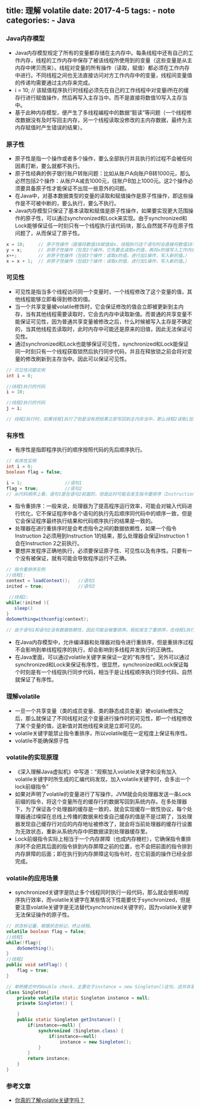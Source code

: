 title: 理解 volatile
date: 2017-4-5
tags:
    - note
categories:
    - Java
---

### Java内存模型

* Java内存模型规定了所有的变量都存储在主内存中。每条线程中还有自己的工作内存，线程的工作内存中保存了被该线程所使用到的变量（这些变量是从主内存中拷贝而来）。线程对变量的所有操作（读取，赋值）都必须在工作内存中进行。不同线程之间也无法直接访问对方工作内存中的变量，线程间变量值的传递均需要通过主内存来完成。
* i  = 10; // 该赋值程序执行时线程必须先在自己的工作线程中对变量i所在的缓存行进行赋值操作，然后再写入主存当中。而不是直接将数值10写入主存当中。
* 基于此种内存模型，便产生了多线程编程中的数据“脏读”等问题（一个线程修改数据没有及时写回主内存，另一个线程读取没修改的主内存数据，最终为主内存赋值时产生错误的结果）。

<!-- more -->

### 原子性

* 原子性是指一个操作或者多个操作，要么全部执行并且执行的过程不会被任何因素打断，要么就都不执行。
* 原子性经典的例子银行账户转账问题：比如从账户A向账户B转1000元，那么必然包括2个操作：从账户A减去1000元，往账户B加上1000元。这2个操作必须要具备原子性才能保证不出现一些意外的问题。
* 在Java中，对基本数据类型的变量的读取和赋值操作是原子性操作，即这些操作是不可被中断的，要么执行，要么不执行。
* Java内存模型只保证了基本读取和赋值是原子性操作，如果要实现更大范围操作的原子性，可以通过synchronized和Lock来实现。由于synchronized和Lock能够保证任一时刻只有一个线程执行该代码块，那么自然就不存在原子性问题了，从而保证了原子性。

```java
x = 10;		// 原子性操作（直接将数值10赋值给x，线程执行这个语句时会直接将数值10写入到工作内存中。）
y = x;		// 非原子性操作（包含2个操作，它先要去读取x的值，再将x的值写入工作内存。）
x++;		// 非原子性操作（包括3个操作：读取x的值，进行加1操作，写入新的值。）
x = x + 1;	// 非原子性操作（包括3个操作：读取x的值，进行加1操作，写入新的值。）
```

### 可见性

* 可见性是指当多个线程访问同一个变量时，一个线程修改了这个变量的值，其他线程能够立即看得到修改的值。
* 当一个共享变量被volatile修饰时，它会保证修改的值会立即被更新到主内存，当有其他线程需要读取时，它会去内存中读取新值。而普通的共享变量不能保证可见性，因为普通共享变量被修改之后，什么时候被写入主存是不确定的，当其他线程去读取时，此时内存中可能还是原来的旧值，因此无法保证可见性。
* 通过synchronized和Lock也能够保证可见性，synchronized和Lock能保证同一时刻只有一个线程获取锁然后执行同步代码，并且在释放锁之前会将对变量的修改刷新到主存当中。因此可以保证可见性。

```java
// 可见性问题实例
int i = 0;

//线程1执行的代码
i = 10;

//线程2执行的代码
j = i;	

// 线程2执行时，如果线程1执行了但是没有把结果立即写回到主内存当中，那么线程2读取i加载到工作内存的依然是0，此时线程2没有立即看到线程1修改的值。
```

### 有序性

* 有序性是指即程序执行的顺序按照代码的先后顺序执行。

```java
// 有序性实例
int i = 0;              
boolean flag = false;

i = 1;                //语句1  
flag = true;          //语句2
// 从代码顺序上看，语句1是在语句2前面的，但是此时可能会发生指令重排序（Instruction Reorder），因为语句1和语句2谁先执行对最终的程序结果并没有影响，JVM在真正执行这段代码的时候不会保证语句1一定会在语句2的前面。
```

* 指令重排序：一般来说，处理器为了提高程序运行效率，可能会对输入代码进行优化，它不保证程序中各个语句的执行先后顺序同代码中的顺序一致，但是它会保证程序最终执行结果和代码顺序执行的结果是一致的。
* 处理器在进行重排序时是会考虑指令之间的数据依赖性，如果一个指令Instruction 2必须用到Instruction 1的结果，那么处理器会保证Instruction 1会在Instruction 2之前执行。
* 要想并发程序正确地执行，必须要保证原子性、可见性以及有序性。只要有一个没有被保证，就有可能会导致程序运行不正确。

```java
// 指令重排序实例
//线程1:
context = loadContext();   //语句1
inited = true;             //语句2

 //线程2:
while(!inited ){
   sleep()
}
doSomethingwithconfig(context);

// 由于语句1和语句2没有数据依赖性，因此可能会被重排序。假如发生了重排序，在线程1执行过程中先执行语句2，而此是线程2会以为初始化工作已经完成，那么就会跳出while循环，去执行doSomethingwithconfig(context)方法，而此时context并没有被初始化，就会导致程序出错。
```

* 在Java内存模型中，允许编译器和处理器对指令进行重排序，但是重排序过程不会影响到单线程程序的执行，却会影响到多线程并发执行的正确性。
* 在Java里面，可以通过volatile关键字来保证一定的“有序性”。另外可以通过synchronized和Lock来保证有序性，很显然，synchronized和Lock保证每个时刻是有一个线程执行同步代码，相当于是让线程顺序执行同步代码，自然就保证了有序性。

### 理解volatile

* 一旦一个共享变量（类的成员变量、类的静态成员变量）被volatile修饰之后，那么就保证了不同线程对这个变量进行操作时的可见性，即一个线程修改了某个变量的值，这新值对其他线程来说是立即可见的。
* volatile关键字能禁止指令重排序，所以volatile能在一定程度上保证有序性。
* volatile不能确保原子性

### volatile的实现原理

* 《深入理解Java虚拟机》中写道：“观察加入volatile关键字和没有加入volatile关键字时所生成的汇编代码发现，加入volatile关键字时，会多出一个lock前缀指令”
* 如果对声明了volatile的变量进行了写操作，JVM就会向处理器发送一条Lock前缀的指令，将这个变量所在的缓存行的数据写回到系统内存。在多处理器下，为了保证各个处理器的缓存是一致的，就会实现缓存一致性协议，每个处理器通过嗅探在总线上传播的数据来检查自己缓存的值是不是过期了，当处理器发现自己缓存行对应的内存地址被修改了，就会将当前处理器的缓存行设置为无效状态，重新从系统内存中把数据读到处理器缓存里。
* Lock前缀指令实际上相当于一个内存屏障（也成内存栅栏），它确保指令重排序时不会把其后面的指令排到内存屏障之前的位置，也不会把前面的指令排到内存屏障的后面；即在执行到内存屏障这句指令时，在它前面的操作已经全部完成。

### volatile的应用场景

* synchronized关键字是防止多个线程同时执行一段代码，那么就会很影响程序执行效率，而volatile关键字在某些情况下性能要优于synchronized，但是要注意volatile关键字是无法替代synchronized关键字的，因为volatile关键字无法保证操作的原子性。

```java
// 状态标记量，根据状态标记，终止线程。
volatile boolean flag = false;
//线程1
while(!flag){
    doSomething();
}
//线程2
public void setFlag() {
    flag = true;
}

// 单例模式中的double check，主要在于instance = new Singleton()这句，这并非是一个原子操作。
class Singleton{
    private volatile static Singleton instance = null;
    private Singleton() {

    }
    public static Singleton getInstance() {
        if(instance==null) {
            synchronized (Singleton.class) {
                if(instance==null)
                    instance = new Singleton();
            }
        }
        return instance;
    }
}
```

### 参考文章

* [你真的了解volatile关键字吗？](http://www.jianshu.com/p/7798161d7472)

<br>